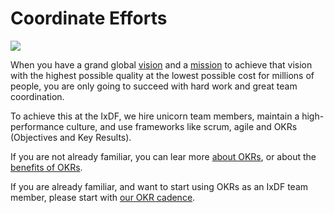 # Coordinate Efforts

![](../images/hero-coordination.svg)

When you have a grand global [vision](/achieve-purpose/vision.md) and a [mission](/achieve-purpose/mission.md) to achieve that vision with the highest possible quality at the lowest possible cost for millions of people, you are only going to succeed with hard work and great team coordination.

To achieve this at the IxDF, we hire unicorn team members, maintain a high-performance culture, and use frameworks like scrum, agile and OKRs (Objectives and Key Results).

If you are not already familiar, you can lear more [about OKRs](/coordinate-efforts/why-okrs.md), or about the [benefits of OKRs](/coordinate-efforts/benefits-of-okrs.md).

If you are already familiar, and want to start using OKRs as an IxDF team member, please start with [our OKR cadence](/coordinate-efforts/okr-cadence.md).

